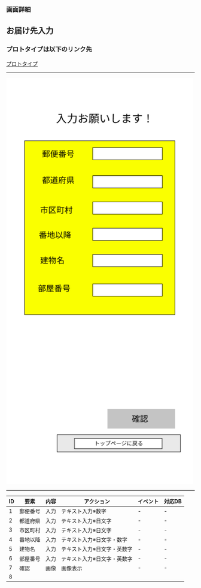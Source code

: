 ### 画面詳細
## お届け先入力
### プロトタイプは以下のリンク先
[プロトタイプ](https://www.お届け入力.com/file/1qrEKi7iktAY3U27hFIezf/Untitled?node-id=0%3A1)
*****
<img src="../img/お届け入力.png" width="500">

*****

| ID | 要素 | 内容 | アクション | イベント | 対応DB |
|----|------|------|-----------|----------|--------|
|1   |郵便番号|入力|テキスト入力※数字|-   |-       |
|2   |都道府県|入力|テキスト入力※日文字|- |-       |
|3   |市区町村|入力|テキスト入力※日文字|- |-       |
|4   |番地以降|入力|テキスト入力※日文字・数字|- |- |
|5   |建物名|入力  |テキスト入力※日文字・英数字|- |- |
|6   |部屋番号|入力|テキスト入力※日文字・英数字|- |- |
|7   |確認   |画像 |画像表示    |-        |-       |
|8   |

